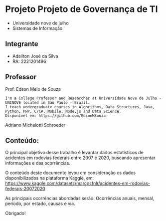# Projeto Projeto de Governança de TI

* Universidade nove de julho
* Sistemas de Informação



## Integrante
 

* Adailton José da Silva
* RA: 2221201496


## Professor

Prof. Edson Melo de Souza

```
I'm a College Professor and Researcher at Universidade Nove de Julho - UNINOVE located in São Paulo - Brazil.
I teach undergraduate courses in Algorithms, Data Structures, Java, Python, PHP, C/C#, Mobile, Node.js and Data Science.
Disponível em: https://github.com/EdsonMSouza
```
Adriano Michelotti Schroeder

## Conteúdo:

O principal objetivo desse trabalho é levantar dados estatisticos de acidentes em rodovias federais entre 2007 e 2020, buscando apresentar informações e das ocorrências.

O conteúdo deste documento levou em consideração os dados disponíbilizados na plataforma Kaggle, em: https://www.kaggle.com/datasets/marcosfnlr/acidentes-em-rodovias-federais-20072020

As principais ocorrências abordadas serão: Ocorrências anuais, mensal, período, por estado, causas e via.

Obrigado!
